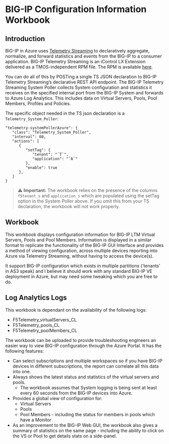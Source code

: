 # BIG-IP Configuration Information Workbook

## Introduction
BIG-IP in Azure uses [Telemetry Streaming](https://clouddocs.f5.com/products/extensions/f5-telemetry-streaming/latest/) to declaratively aggregate, normalize, and forward statistics and events from the BIG-IP to a consumer application. BIG-IP Telemetry Streaming is an iControl LX Extension delivered as a TMOS-independent RPM file. The RPM is available [here](https://github.com/F5Networks/f5-telemetry-streaming/tree/master).

You can do all of this by POSTing a single TS JSON declaration to BIG-IP Telemetry Streaming’s declarative REST API endpoint. The BIG-IP Telemetry Streaming System Poller collects System configuration and statistics it receives on the specified internal port from the BIG-IP System and forwards to Azure Log Analytics. This includes data on Virtual Servers, Pools, Pool Members, Profiles and Policies.

The specific object needed in the TS json declaration is a `Telemetry_System_Poller`:
```
"telemetry-systemPollerAzure": {
   "class": "Telemetry_System_Poller",
   "interval": 60,
   "actions": [
      {
         "setTag": {
            "tenant": "`T`",
            "application": "`A`"
         },
         "enable": true
      },
   ]
}
```
> :warning: **Important:** The workbook relies on the presence of the columns `f5tenant_s` and `application_s` which are populated using the setTag option in the System Poller above. If you omit this from your TS declaration, the workbook will not work properly.

## Workbook
This workbook displays configuration information for BIG-IP LTM Virtual Servers, Pools and Pool Members. Information is displayed in a similar format to replicate the functionality of the BIG-IP GUI Interface and provides a method of viewing configuration, across multiple devices reporting into Azure via Telemetry Streaming, without having to access the device(s).

It support BIG-IP configuration which exists in multiple partitions ('tenants' in AS3 speak) and I believe it should work with any standard BIG-IP VE deployment in Azure, but may need some tweaking which you are free to do.

## Log Analytics Logs
This workbook is dependant on the availability of the following logs:
* F5Telemetry_virtualServers_CL
* F5Telemetry_pools_CL
* F5Telemetry_poolMembers_CL

The workbook can be uploaded to provide troubleshooting engineers an easier way to view BIG-IP configuration through the Azure Portal. It has the following features:

* Can select subscriptions and multiple workspaces so if you have BIG-IP devices in different subscriptions, the report can correlate all this data into one.
* Always shows the latest status and statistics of the virtual servers and pools.
   * The workbook assumes that System logging is being sent at least every 60 seconds from the BIG-IP devices into Azure.
* Provides a global view of configuration for:
   * Virtual Servers
   * Pools
   * Pool Members - including the status for members in pools which have a Monitor
* As an improvement to the BIG-IP Web GUI, the workbook also gives a summary of statistics on the same page - including the ability to click on the VS or Pool to get details stats on a side-panel.



